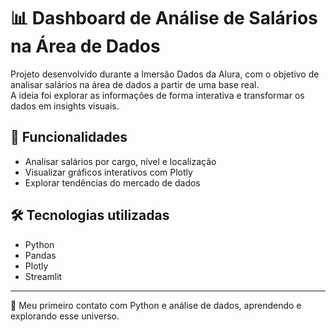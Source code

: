 # 📊 Dashboard de Análise de Salários na Área de Dados

Projeto desenvolvido durante a Imersão Dados da Alura, com o objetivo de analisar salários na área de dados a partir de uma base real.  
A ideia foi explorar as informações de forma interativa e transformar os dados em insights visuais.

## 🚀 Funcionalidades
- Analisar salários por cargo, nível e localização  
- Visualizar gráficos interativos com Plotly  
- Explorar tendências do mercado de dados  

## 🛠️ Tecnologias utilizadas
- Python  
- Pandas  
- Plotly
- Streamlit  

---

💬 Meu primeiro contato com Python e análise de dados, aprendendo e explorando esse universo.
